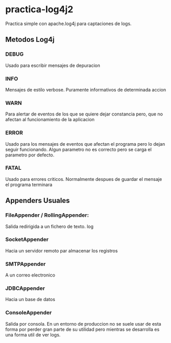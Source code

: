 # practica-log4j2
Practica simple con apache.log4j para captaciones de logs.

## Metodos Log4j
### DEBUG
Usado para escribir mensajes de depuracion
### INFO
Mensajes de estilo verbose. Puramente informativos de determinada accion
### WARN
Para alertar de eventos de los que se quiere dejar constancia pero, que no afectan al funcionamiento de la aplicacion
### ERROR
Usado para los mensajes de eventos que afectan el programa pero lo dejan seguir funcionando. Algun parametro no es correcto pero se carga el parametro por defecto.
### FATAL
Usado para errores criticos. Normalmente despues de guardar el mensaje el programa terminara

## Appenders Usuales
### FileAppender / RollingAppender:
Salida redirigida a un fichero de texto. log
### SocketAppender
Hacia un servidor remoto par almacenar los registros
### SMTPAppender
A un correo electronico
### JDBCAppender
Hacia un base de datos
### ConsoleAppender
Salida por consola. En un entorno de produccion no se suele usar de esta forma por perder gran parte de su utilidad pero mientras se desarrolla es una forma util de ver logs.


